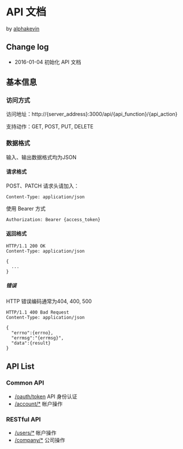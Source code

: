 # API 文档

by [alphakevin](https://coding.net/u/alphakevin)

## Change log

* 2016-01-04 初始化 API 文档

## 基本信息

### 访问方式

访问地址：http://{server_address}:3000/api/{api_function}/{api_action}

支持动作：GET, POST, PUT, DELETE

### 数据格式

输入、输出数据格式均为JSON

#### 请求格式

POST、PATCH 请求头请加入：
```http
Content-Type: application/json
```

使用 Bearer 方式

```http
Authorization: Bearer {access_token}
```

#### 返回格式

```http
HTTP/1.1 200 OK
Content-Type: application/json

{
  ...
}
```

##### 错误

HTTP 错误编码通常为404, 400, 500

```http
HTTP/1.1 400 Bad Request
Content-Type: application/json

{
  "errno":{errno},
  "errmsg":"{errmsg}",
  "data":{result}
}
```

## API List

### Common API

* [/oauth/token](./docs/api_oauth.md) API 身份认证
* [/account/*](./docs/api_account.md) 帐户操作

### RESTful API

* [/users/*](./docs/api_users.md) 帐户操作
* [/company/*](./docs/api_company.md) 公司操作
